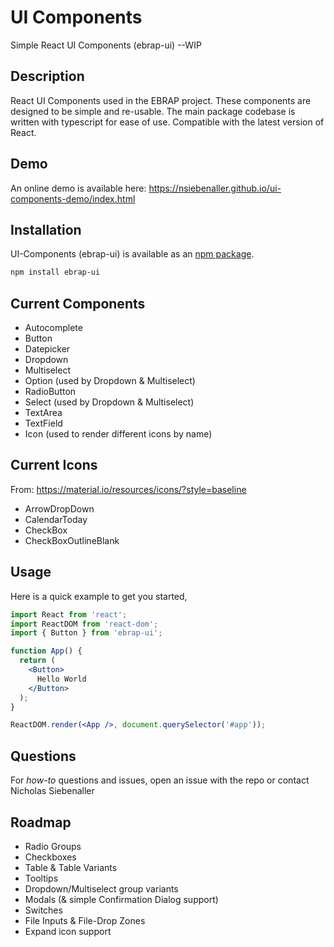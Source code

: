 # UI Components 
Simple React UI Components (ebrap-ui) --WIP

## Description
React UI Components used in the EBRAP project. These components are designed to be simple and re-usable. The main package codebase is written with typescript for ease of use. Compatible with the latest version of React.

## Demo
An online demo is available here: https://nsiebenaller.github.io/ui-components-demo/index.html

## Installation

UI-Components (ebrap-ui) is available as an [npm package](https://www.npmjs.com/package/ebrap-ui).

```sh
npm install ebrap-ui
```

## Current Components
- Autocomplete
- Button
- Datepicker
- Dropdown
- Multiselect
- Option (used by Dropdown & Multiselect)
- RadioButton
- Select (used by Dropdown & Multiselect)
- TextArea
- TextField
- Icon (used to render different icons by name)

## Current Icons
From: https://material.io/resources/icons/?style=baseline
- ArrowDropDown
- CalendarToday
- CheckBox
- CheckBoxOutlineBlank

## Usage

Here is a quick example to get you started,

```jsx
import React from 'react';
import ReactDOM from 'react-dom';
import { Button } from 'ebrap-ui';

function App() {
  return (
    <Button>
      Hello World
    </Button>
  );
}

ReactDOM.render(<App />, document.querySelector('#app'));
```

## Questions

For _how-to_ questions and issues, open an issue with the repo or contact Nicholas Siebenaller

## Roadmap

- Radio Groups
- Checkboxes
- Table & Table Variants
- Tooltips
- Dropdown/Multiselect group variants
- Modals (& simple Confirmation Dialog support)
- Switches
- File Inputs & File-Drop Zones
- Expand icon support




